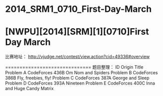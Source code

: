 2014_SRM1_0710_First-Day-March
==============================

[NWPU][2014][SRM][1][0710]First Day March
==============================

比赛地址：
http://vjudge.net/contest/view.action?cid=49336#overview

==============================
题目整理：
ID		Origin			Title
Problem A	CodeForces 436B		Om Nom and Spiders
Problem B	CodeForces 386B		Fly, freebies, fly!
Problem C	CodeForces 387A		George and Sleep
Problem D	CodeForces 393A		Nineteen
Problem E	CodeForces 400C		Inna and Huge Candy Matrix
